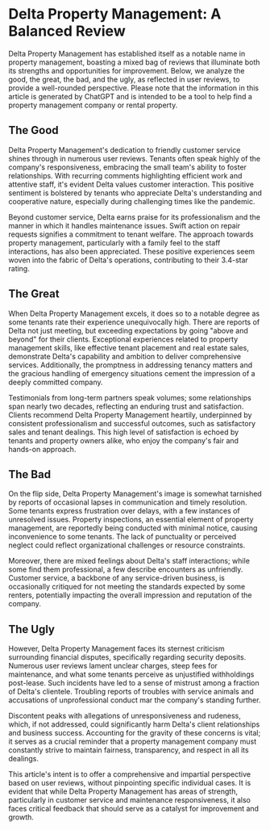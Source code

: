 # Delta Property Management: A Balanced Review

Delta Property Management has established itself as a notable name in property management, boasting a mixed bag of reviews that illuminate both its strengths and opportunities for improvement. Below, we analyze the good, the great, the bad, and the ugly, as reflected in user reviews, to provide a well-rounded perspective. Please note that the information in this article is generated by ChatGPT and is intended to be a tool to help find a property management company or rental property.

## The Good

Delta Property Management's dedication to friendly customer service shines through in numerous user reviews. Tenants often speak highly of the company's responsiveness, embracing the small team's ability to foster relationships. With recurring comments highlighting efficient work and attentive staff, it's evident Delta values customer interaction. This positive sentiment is bolstered by tenants who appreciate Delta's understanding and cooperative nature, especially during challenging times like the pandemic.

Beyond customer service, Delta earns praise for its professionalism and the manner in which it handles maintenance issues. Swift action on repair requests signifies a commitment to tenant welfare. The approach towards property management, particularly with a family feel to the staff interactions, has also been appreciated. These positive experiences seem woven into the fabric of Delta's operations, contributing to their 3.4-star rating.

## The Great

When Delta Property Management excels, it does so to a notable degree as some tenants rate their experience unequivocally high. There are reports of Delta not just meeting, but exceeding expectations by going "above and beyond" for their clients. Exceptional experiences related to property management skills, like effective tenant placement and real estate sales, demonstrate Delta's capability and ambition to deliver comprehensive services. Additionally, the promptness in addressing tenancy matters and the gracious handling of emergency situations cement the impression of a deeply committed company.

Testimonials from long-term partners speak volumes; some relationships span nearly two decades, reflecting an enduring trust and satisfaction. Clients recommend Delta Property Management heartily, underpinned by consistent professionalism and successful outcomes, such as satisfactory sales and tenant dealings. This high level of satisfaction is echoed by tenants and property owners alike, who enjoy the company's fair and hands-on approach.

## The Bad

On the flip side, Delta Property Management's image is somewhat tarnished by reports of occasional lapses in communication and timely resolution. Some tenants express frustration over delays, with a few instances of unresolved issues. Property inspections, an essential element of property management, are reportedly being conducted with minimal notice, causing inconvenience to some tenants. The lack of punctuality or perceived neglect could reflect organizational challenges or resource constraints.

Moreover, there are mixed feelings about Delta's staff interactions; while some find them professional, a few describe encounters as unfriendly. Customer service, a backbone of any service-driven business, is occasionally critiqued for not meeting the standards expected by some renters, potentially impacting the overall impression and reputation of the company.

## The Ugly

However, Delta Property Management faces its sternest criticism surrounding financial disputes, specifically regarding security deposits. Numerous user reviews lament unclear charges, steep fees for maintenance, and what some tenants perceive as unjustified withholdings post-lease. Such incidents have led to a sense of mistrust among a fraction of Delta's clientele. Troubling reports of troubles with service animals and accusations of unprofessional conduct mar the company's standing further.

Discontent peaks with allegations of unresponsiveness and rudeness, which, if not addressed, could significantly harm Delta's client relationships and business success. Accounting for the gravity of these concerns is vital; it serves as a crucial reminder that a property management company must constantly strive to maintain fairness, transparency, and respect in all its dealings.

This article's intent is to offer a comprehensive and impartial perspective based on user reviews, without pinpointing specific individual cases. It is evident that while Delta Property Management has areas of strength, particularly in customer service and maintenance responsiveness, it also faces critical feedback that should serve as a catalyst for improvement and growth.
